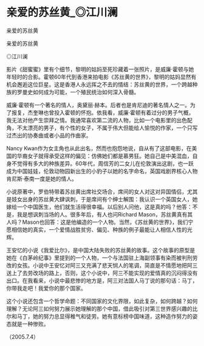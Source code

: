 # 亲爱的苏丝黄_◎江川澜

亲爱的苏丝黄

亲爱的苏丝黄

◎江川澜

影片《甜蜜蜜》里有个细节，黎明的姑妈至死珍藏着一张照片，是威廉·霍顿与她年轻时的合影。霍顿60年代到香港来拍电影《苏丝黄的世界》，黎明的姑妈显然有机会邂逅这位巨星。这是香港人永远挥之不去的情结：苏丝黄的世界，一个跨越种族的罗曼史如何成为可能，一个殖民统治如何深入骨髓。

威廉·霍顿有一个著名的情人，奥黛丽·赫本。后者也是肯尼迪的著名情人之一。为了报复，杰奎琳也曾投入霍顿的怀抱。依我看，威廉·霍顿有着过分的男子气概，我无法对他产生崇拜之情。我通常喜欢第二流的人物，比如一个电影里的出色配角，不太漂亮的男子，有个性的女子，不属于伟大但能给人愉悦的作家，一个只写过杰出的协奏曲或者小品的作曲家。

Nancy Kwan作为女主角也从此出名，然而也抱怨地说，自从有了这部电影，在美国的华裔女子就得承受这样的偏见：仿佛她们都是慕男狂。她自己是中美混血，自身不觉得有多大的种族差异。60年代，周信芳的二女儿在伦敦演出这剧，也一跃成为中国娃娃，伦敦动物园新出生的小豹子以她的名字命名，英国戏剧界核心人物肯尼斯·泰南一度是她的情人。

小说原著中，罗伯特带着苏丝黄出席社交场合，席间的女人对这对异国情侣，尤其是妓女出身的苏丝黄大肆讽刺，于是席间有个绅士解围：我认识一个英国女人，她嫁给一个中国医生，他们就生活得很幸福。以后别人问他，这是真的吗？他答：不是，我是想讽刺当场的人。很多年后，有人也问Richard Mason，苏丝黄真有其人吗？Mason也回答：这是他编造的一个人物。当然，《苏丝黄的世界》，我们宁愿相信她的真实，一个爱情战胜贫穷、偏见、种族的例子最能让人相信人性的光辉。

王安忆的小说《我爱比尔》，是中国大陆失败的苏丝黄的故事。这个故事的原型是她在《白茅岭纪事》里提到的一个人物，一个与法国驻上海副领事有染而被判刑劳改的女孩。小说中王安忆对阿三又充满了悲天悯人的笔调，简直是不情愿地把阿三送上了去劳改场的路上，否则，这个小说中，阿三不能实现的爱情真的沉闷得没有出口。在我看来，小说中最悲惨的地方是，阿三对法国人马丁说的那句话：马丁，你带我走吧！我爱你的那个国家。

这个小说还包含一个哲学命题：不同国家的文化界限，如此复杂，如何跨越？如何理解？无论阿三如何努力展示她理解的那个中国，借此吸引对第三世界感兴趣的比尔和马丁，她的努力总显得稚气和徒劳。她有意标榜中国味道，这种造作努力的姿态就是一种惨败。

（2005.7.4）